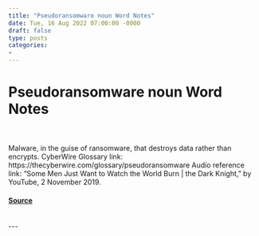 ```yaml
---
title: "Pseudoransomware noun Word Notes"
date: Tue, 16 Aug 2022 07:00:00 -0000
draft: false
type: posts
categories: 
- 
---
```

# Pseudoransomware noun Word Notes

<br/>

<br/>
Malware, in the guise of ransomware, that destroys data rather than encrypts. CyberWire Glossary link: https://thecyberwire.com/glossary/pseudoransomware Audio reference link: “Some Men Just Want to Watch the World Burn | the Dark Knight,” by YouTube, 2 November 2019.

#### [Source](https://thecyberwire.com/podcasts/word-notes/110/notes)

<br/>
---
